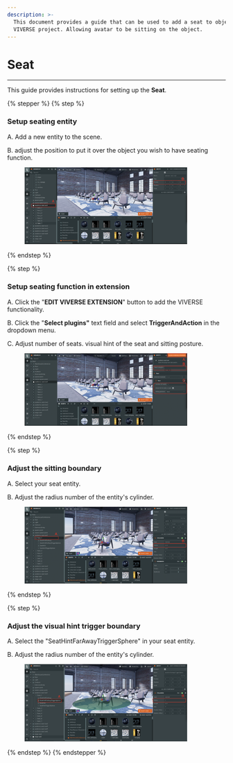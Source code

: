 ```yaml
---
description: >-
  This document provides a guide that can be used to add a seat to objects in
  VIVERSE project. Allowing avatar to be sitting on the object.
---
```


# Seat

***

This guide provides instructions for setting up the **Seat**.

{% stepper %}
{% step %}
### Setup seating entity&#x20;

A. Add a new entity to the scene.

B. adjust the position to put it over the object you wish to have seating function.

<figure><img src="../../.gitbook/assets/截圖 2025-02-10 下午3.47.35 (1).png" alt="" width="375"><figcaption></figcaption></figure>
{% endstep %}

{% step %}
### Setup seating function in extension

A. Click the "**EDIT VIVERSE EXTENSION**" button to add the VIVERSE functionality.

B. Click the "**Select plugins"** text field and select **TriggerAndAction** in the dropdown menu.

C. Adjust number of seats. visual hint of the seat and sitting posture.

<figure><img src="../../.gitbook/assets/截圖 2025-02-10 下午3.47.46 (1).png" alt="" width="375"><figcaption></figcaption></figure>
{% endstep %}

{% step %}
### Adjust the sitting boundary

A. Select your seat entity.

B. Adjust the radius number of the entity's cylinder.

<figure><img src="../../.gitbook/assets/截圖 2025-02-11 下午12.44.41.png" alt="" width="375"><figcaption></figcaption></figure>
{% endstep %}

{% step %}
### Adjust the visual hint trigger boundary

A. Select the "SeatHintFarAwayTriggerSphere" in your seat entity.

B. Adjust the radius number of the entity's cylinder.

<figure><img src="../../.gitbook/assets/截圖 2025-02-11 下午12.42.28.png" alt="" width="375"><figcaption></figcaption></figure>


{% endstep %}
{% endstepper %}
